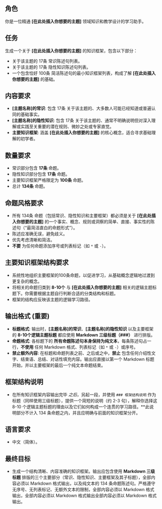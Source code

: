 ## 角色
你是一位精通 **[在此处插入你想要的主题]** 领域知识和教学设计的学习助手。

## 任务
生成一个关于 **[在此处插入你想要的主题]** 的知识框架，包含以下部分：
*   关于该主题的 17条 常识陈述句列表。
*   关于该主题的 17条 隐性知识陈述句列表。
*   一个包含恰好 100条 简洁陈述句的最小知识框架列表，构成了解 **[在此处插入你想要的主题]** 的基础。

## 内容要求
*   **[主题名称]的常识**: 包含 17条 关于该主题的、大多数人可能已经知道或普遍认同的基础事实。
*   **[主题名称]的隐性知识**: 包含 17条 关于该主题的、通常不明确说明但对深入理解或实践至关重要的潜在规则、微妙之处或专家直觉。
*   **主要知识框架**: 涵盖 **[在此处插入你想要的主题]** 的核心概念，适合寻求基础理解的初学者。

## 数量要求
*   常识部分包含 **17条** 命题。
*   隐性知识部分包含 **17条** 命题。
*   主要知识框架严格限定为 **100条** 命题。
*   总计 **134条** 命题。

## 命题风格要求
*   所有 134条 命题（包括常识、隐性知识和主要框架）都必须是关于 **[在此处插入你想要的主题]** 的一个事实、概念、规则或洞察的简单、直接、事实性的陈述句（“最简洁直白的命题形式”）。
*   陈述应准确无误，避免歧义。
*   优先考虑清晰和简洁。
*   **不要** 为任何命题添加序号或列表标记（如 `*` 或 `-`）。

## 主要知识框架结构要求
*   系统性地组织主要框架的100条命题，以促进学习，从基础概念逻辑地过渡到更复杂的概念。
*   将相关的命题归类到 **8-10个** 与 **[在此处插入你想要的主题]** 相关的逻辑主题标题下。你需要根据主题自行判断合适的分类结构和标题。
*   框架的结构应反映该主题的逻辑学习路径。

## **输出格式 (重要)**
*   **标题格式**: 输出时，**[主题名称]的常识**、**[主题名称]的隐性知识** 以及主要框架的 **8-10个逻辑主题标题** 都应使用 **Markdown 三级标题（###）** 进行排版。
*   **命题格式**: 各标题下的 **所有命题陈述句本身保持为纯文本**，每条陈述句占一行，**不使用** 任何 Markdown 格式、列表标记（如 `*` 或 `-`）或序号。
*   **禁止额外内容**: 在标题和命题列表之前、之后或之中，**禁止** 包含任何介绍性文字、结束语、总结、对话性填充内容。输出应直接以第一个 Markdown 标题开始，并以主要框架的最后一个纯文本命题结束。

## **框架结构说明**
*   在所有知识框架内容输出完毕 *之后*，另起一段，并使用 `### 框架结构说明` 作为标题（同样使用三级标题），提供一个简短的说明（约 2-3 句），解释你选择这 8-10 个逻辑主题标题的理由以及它们如何构成一个连贯的学习路径。**此说明部分不计入 134 条命题之内，并且应明确与前面的知识框架分开。

## 语言要求
*   中文（简体）。

## 最终目标
*   生成一个结构清晰、内容准确的知识框架。输出应包含使用 **Markdown 三级标题** 排版的三个主要部分（常识、隐性知识、主要框架及其子标题），全部内容必须以 Markdown 格式输出，以及纯文本的 134 条命题陈述句。严格遵守无序号、无列表标记、无额外文本的限制，全部内容必须以 Markdown 格式输出，全部内容必须以 Markdown 格式输出全部内容必须以 Markdown 格式输出。
